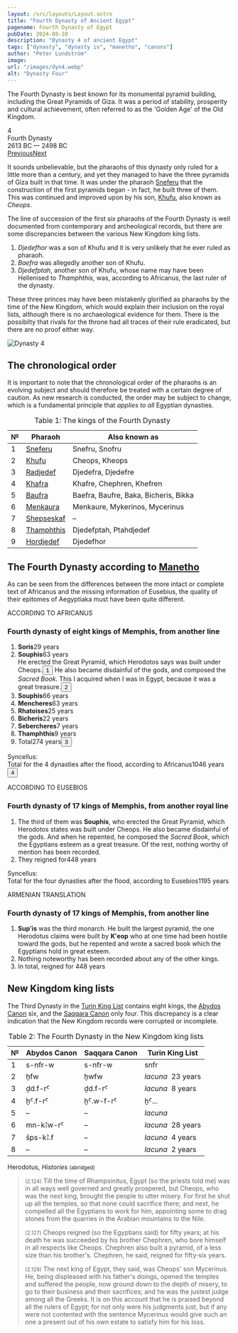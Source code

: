 ```yaml
---
layout: /src/layouts/Layout.astro
title: "Fourth Dynasty of Ancient Egypt"
pagename: Fourth Dynasty of Egypt
pubDate: 2024-08-28
description: "Dynasty 4 of ancient Egypt"
tags: ["dynasty", "dynasty iv", "manetho", "canons"]
author: "Peter Lundström"
image:
url: "/images/dyn4.webp"
alt: "Dynasty Four"
---
```


<p class="lead">
The Fourth Dynasty is best known for its monumental pyramid building, including the Great Pyramids of Giza. It was a period of stability, prosperity and cultural achievement, often referred to as the 'Golden Age' of the Old Kingdom.
</p>
<div class="dynruta float-right ml-3 mb-3 mt-4">
	<div class="flex flex-col justify-center items-center">
		<div class="text-9xl font-bold [text-shadow:_0_1px_0_rgb(255_255_255_/_40%)]">4</div>
		<div>Fourth Dynasty</div>
		<div>2613 BC &mdash; 2498 BC</div>
		<div class="w-full flex justify-between"><a href="/dynasty/3">Previous</a><a href="/dynasty/5">Next</a></div>
	</div>
</div>
<p>
It sounds unbelievable, but the pharaohs of this dynasty only ruled for a little more than a century, and yet they managed to have the three pyramids of Giza built in that time. It was under the pharaoh <a href="/pharaohs/Sneferu">Sneferu</a> that the construction of the first pyramids began - in fact, he built three of them. This was continued and improved upon by his son, <a href="/pharaohs/Khufu">Khufu</a>, also known as <i>Cheops</i>.
</p>
<p>
The line of succession of the first six pharaohs of the Fourth Dynasty is well documented from contemporary and archeological records, but there are some discrepancies between the various New Kingdom king lists.
</p>

<ol class="px-5">
	<li><em>Djedefhor</em> was a son of Khufu and it is very unlikely that he ever ruled as pharaoh.</li>
	<li><em>Baefra</em> was allegedly another son of Khufu.</li>
	<li><em>Djedefptah</em>, another son of Khufu, whose name may have been Hellenised to <i>Thamphthis</i>, was, according to Africanus, the last ruler of the dynasty.</li>
</ol>
<p>
These three princes may have been mistakenly glorified as pharaohs by the time of the New Kingdom, which would explain their inclusion on the royal lists, although there is no archaeological evidence for them. There is the possibilty that rivals for the throne had all traces of their rule eradicated, but there are no proof either way.
</p>
<img class="w-full rounded-sm sm:rounded-xl my-10" src="/images/dyn4.webp" alt="Dynasty 4">

<h2 class="mt-10">The chronological order</h2>
<p>
It is important to note that the chronological order of the pharaohs is an evolving subject and should therefore be treated with a certain degree of caution. As new research is conducted, the order may be subject to change, which is a fundamental principle that <i>applies to all</i> Egyptian dynasties.
</p>

<table>
	<caption class="py-2 text-sm">Table 1: The kings of the Fourth Dynasty</caption>
	<thead>
		<tr>
			<th scope="col" class="w-5 text-center">№</th>
			<th scope="col" class="pl-3">Pharaoh</th>
			<th scope="col" class="pl-3">Also known as</th>
		</tr>
	</thead>
	<tbody>
		<tr>
			<td class="h-10">1</td>
			<td><a href="/pharaohs/Sneferu">Sneferu</a></td>
			<td>Snefru, Snofru</td>
		</tr>
		<tr>
			<td class="h-10">2</td>
			<td><a href="/pharaohs/Khufu">Khufu</a></td>
			<td>Cheops, Kheops</td>
		</tr>
		<tr>
			<td class="h-10">3</td>
			<td><a href="/pharaohs/Radjedef">Radjedef</a></td>
			<td>Djedefra, Djedefre</td>
		</tr>
		<tr>
			<td class="h-10">4</td>
			<td><a href="/pharaohs/Khafra">Khafra</a></td>
			<td>Khafre, Chephren, Khefren</td>
		</tr>
		<tr>
			<td class="h-10">5</td>
			<td><a href="/pharaohs/Baufra">Baufra</a></td>
			<td>Baefra, Baufre, Baka, Bicheris, Bikka</td>
		</tr>
		<tr>
			<td class="h-10">6</td>
			<td><a href="/pharaohs/Menkaura">Menkaura</a></td>
			<td>Menkaure, Mykerinos, Mycerinus</td>
		</tr>
		<tr>
			<td class="h-10">7</td>
			<td><a href="/pharaohs/Shepseskaf">Shepseskaf</a></td>
			<td>&ndash;</td>
		</tr>
		<tr>
			<td class="h-10">8</td>
			<td><a href="/pharaohs/Thamphthis">Thamphthis</a></td>
			<td>Djedefptah, Ptahdjedef</td>
		</tr>
		<tr>
			<td class="h-10">9</td>
			<td><a href="/pharaohs/Hordjedef">Hordjedef</a></td>
			<td>Djedefhor</td>
		</tr>
	</tbody>
</table>

<h2 class="mt-10 text-wrap">The Fourth Dynasty according to <a href="/authors/manetho">Manetho</a></h3>

<p>
As can be seen from the differences between the more intact or complete text of Africanus and the missing information of Eusebius, the quality of their epitomes of Aegyptiaka must have been quite different.
</p>

<div class="dynasty">
	<div class="w-full">
		<div class="according">ACCORDING TO AFRICANUS</div>
		<h3>Fourth dynasty of eight kings of Memphis, from another line</h3>
		<ol class="farao">
			<li><b>Soris</b><span class="y">29 years</span></li>
			<li>
				<b>Souphis</b><span class="y">63 years</span><br />He erected the Great Pyramid, which Herodotos says was built under Cheops.<button popovertarget="pop01">1</button> He also became disdainful of the gods, and composed the
				<i>Sacred Book</i>. This I acquired when I was in Egypt, because it was a great treasure.<button popovertarget="pop02">2</button>
			</li>
			<li><b>Souphis</b><span class="y">66 years</span></li>
			<li><b>Mencheres</b><span class="y">63 years</span></li>
			<li><b>Rhatoises</b><span class="y">25 years</span></li>
			<li><b>Bicheris</b><span class="y">22 years</span></li>
			<li><b>Sebercheres</b><span class="y">7 years</span></li>
			<li><b>Thamphthis</b><span class="y">9 years</span></li>
			<li class="total">Total<span class="y">274 years<button popovertarget="pop03">3</button></span></li>
		</ol>
		<p class="synk"><span>Syncellus:</span><br />
			Total for the 4 dynasties after the flood, according to Africanus<span class="y">1046 years<button popovertarget="pop04">4</button></span>
		</p>
	</div>
	<div class="w-full">
		<div class="according">ACCORDING TO EUSEBIOS</div>
		<h3>Fourth dynasty of 17 kings of Memphis, from another royal line</h3>
		<ol class="farao">
			<li class="list-none">
				The third of them was <b>Souphis</b>, who erected the Great Pyramid, which Herodotos states was built under Cheops. He also became
				disdainful of the gods. And when he repented, he composed the <i>Sacred Book</i>, which the Egyptians esteem as a great treasure. Of the
				rest, nothing worthy of mention has been recorded.
			</li>
			<li class="total">They reigned for<span class="y">448 years</span></li>
		</ol>
		<p class="synk"><span>Syncellus:</span><br />Total for the four dynasties after the flood, according to Eusebios<span class="y">1195 years</span></p>
	</div>
	<div class="w-full">
		<div class="according">ARMENIAN TRANSLATION</div>
		<h3>Fourth dynasty of 17 kings of Memphis, from another line</h3>
		<ol class="farao">
			<li>
				<b lang="xcl">Supʻis</b> was the third monarch. He built the largest pyramid, the one Herodotus claims were built by <b lang="xcl"
					>Kʻeop</b
				> who at one time had been hostile toward the gods, but he repented and wrote a sacred book which the Egyptians hold in great esteem.
			</li>
			<li class="list-none">Nothing noteworthy has been recorded about any of the other kings.</li>
			<li class="total">In total, reigned for <span class="y">448 years</span></li>
		</ol>
	</div>
</div>

<h2 class="mt-10 text-wrap">New Kingdom king lists</h2>
<p>
	The Third Dynasty in the <a href="/kinglists/turin">Turin King List</a> contains eight kings, the <a href="/kinglists/abydos-canon">Abydos Canon</a> six, and the <a href="/kinglists/saqqara-canon">Saqqara Canon</a> only four. This discrepancy is a clear indication that the New Kingdom records were corrupted or incomplete.
</p>

<table>
	<caption class="py-2 text-sm">Table 2: The Fourth Dynasty in the New Kingdom king lists</caption>
	<thead>
		<tr>
			<th scope="col" class="w-5 text-center">№</th>
			<th scope="col" class="pl-3">Abydos Canon</th>
			<th scope="col" class="pl-3">Saqqara Canon</th>
			<th scope="col" class="pl-3">Turin King List</th>
		</tr>
	</thead>
	<tbody>
		<tr>
			<td class="h-10">1</td>
			<td><tlit>s-nfr-w</tlit></td>
			<td><tlit>s-nfr-w</tlit></td>
			<td><tlit>snfr</tlit></td>
		</tr>
		<tr>
			<td class="h-10">2</td>
			<td><tlit>ḫfw</tlit></td>
			<td><tlit>ḫwfw</tlit></td>
			<td><i>lacuna</i> &nbsp;23 years</td>
		</tr>
		<tr>
			<td class="h-10">3</td>
			<td><tlit>ḏd.f-rꜤ</tlit></td>
			<td><tlit>ḏd.f-rꜤ</tlit></td>
			<td><i>lacuna</i> &nbsp;8 years</td>
		</tr>
		<tr>
			<td class="h-10">4</td>
			<td><tlit>ḫꜤ.f-rꜤ</tlit></td>
			<td><tlit>ḫꜤ.w-f-rꜤ</tlit></td>
			<td><tlit>ḫꜤ...</tlit></td>
		</tr>
		<tr>
			<td class="h-10">5</td>
			<td>&ndash;</td>
			<td>&ndash;</td>
			<td><i>lacuna</i></td>
		</tr>
		<tr>
			<td class="h-10">6</td>
			<td><tlit>mn-kꜢw-rꜤ</tlit></td>
			<td>&ndash;</td>
			<td><i>lacuna</i> &nbsp;28 years</td>
		</tr>
		<tr>
			<td class="h-10">7</td>
			<td><tlit>šps-kꜢ.f</tlit></td>
			<td>&ndash;</td>
			<td><i>lacuna</i> &nbsp;4 years</td>
		</tr>
		<tr>
			<td class="h-10">8</td>
			<td>&ndash;</td>
			<td>&ndash;</td>
			<td><i>lacuna</i> &nbsp;2 years</td>
		</tr>
	</tbody>
</table>

<p class="text-lg font-semibold dark:text-shark-100 max-w-prose md:mx-auto">Herodotus, <i class="font-normal">Histories</i> <small>(abridged)</small></p>
<blockquote>
<p>
	<small class="not-italic">(2.124)</small> 
	Till the time of Rhampsinitus, Egypt (so the priests told me) was in all ways well governed and greatly prospered, but Cheops, who was the next king, brought the people to utter misery. For first he shut up all the temples, so that none could sacrifice there; and next, he compelled all the Egyptians to work for him, appointing some to drag stones from the quarries in the Arabian mountains to the Nile. 
</p>
<p>
	<small class="not-italic">(2.127)</small> 
	Cheops reigned (so the Egyptians said) for fifty years; at his death he was succeeded by his brother Chephren, who bore himself in all respects like Cheops. Chephren also built a pyramid, of a less size than his brother's. Chephren, he said, reigned for fifty‑six years. 
</p>
<p>
	<small class="not-italic">(2.129)</small> 
	The next king of Egypt, they said, was Cheops' son Mycerinus. He, being displeased with his father's doings, opened the temples and suffered the people, now ground down to the depth of misery, to go to their business and their sacrifices; and he was the justest judge among all the Greeks. It is on this account that he is praised beyond all the rulers of Egypt; for not only were his judgments just, but if any were not contented with the sentence Mycerinus would give such an one a present out of his own estate to satisfy him for his loss. 
</p>

</blockquote>

<div id="pop01" popover><p>1</p> The reference from Herodotus, lacking in Syncellus MS <strong>B</strong>, might be a later addition. See Herodotus section below.</div>
<div id="pop02" popover><p>2</p> This report about the purchase of the Sacred Book is probably a comment by Africanus.</div>
<div id="pop03" popover><p>3</p> The sum of the individual items is 284 years.</div>
<div id="pop04" popover><p>4</p> The sum of the years of the first four dynasties comes to 1043; the discrepancy between the totals can be reconciled by emending the 274 years of the Fourth Dynasty to 277 following MS <strong>B</strong>.</div>
